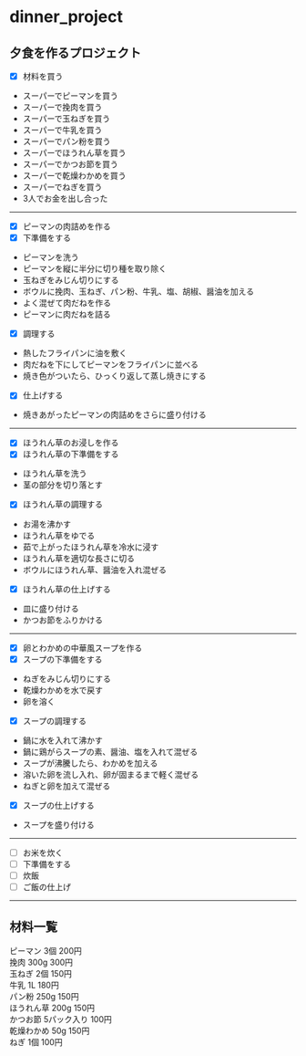 # dinner_project
## 夕食を作るプロジェクト
- [x] 材料を買う  
- スーパーでピーマンを買う  
- スーパーで挽肉を買う  
- スーパーで玉ねぎを買う  
- スーパーで牛乳を買う  
- スーパーでパン粉を買う  
- スーパーでほうれん草を買う  
- スーパーでかつお節を買う  
- スーパーで乾燥わかめを買う  
- スーパーでねぎを買う  
- 3人でお金を出し合った  
---
- [x] ピーマンの肉詰めを作る
- [x] 下準備をする  
- ピーマンを洗う  
- ピーマンを縦に半分に切り種を取り除く  
- 玉ねぎをみじん切りにする  
- ボウルに挽肉、玉ねぎ、パン粉、牛乳、塩、胡椒、醤油を加える  
- よく混ぜて肉だねを作る  
- ピーマンに肉だねを詰る  
- [x] 調理する  
- 熱したフライパンに油を敷く  
- 肉だねを下にしてピーマンをフライパンに並べる  
- 焼き色がついたら、ひっくり返して蒸し焼きにする                 
- [x] 仕上げする  
- 焼きあがったピーマンの肉詰めをさらに盛り付ける  
---
- [x] ほうれん草のお浸しを作る
- [x] ほうれん草の下準備をする
- ほうれん草を洗う  
- 茎の部分を切り落とす  
- [x] ほうれん草の調理する  
- お湯を沸かす  
- ほうれん草をゆでる  
- 茹で上がったほうれん草を冷水に浸す  
- ほうれん草を適切な長さに切る  
- ボウルにほうれん草、醤油を入れ混ぜる
- [x] ほうれん草の仕上げする  
- 皿に盛り付ける  
- かつお節をふりかける  
---  
- [x] 卵とわかめの中華風スープを作る
- [x] スープの下準備をする
- ねぎをみじん切りにする  
- 乾燥わかめを水で戻す  
- 卵を溶く  
- [x] スープの調理する  
- 鍋に水を入れて沸かす  
- 鍋に鶏がらスープの素、醤油、塩を入れて混ぜる  
- スープが沸騰したら、わかめを加える  
- 溶いた卵を流し入れ、卵が固まるまで軽く混ぜる  
- ねぎと卵を加えて混ぜる  
- [x] スープの仕上げする  
- スープを盛り付ける
---  
- [ ] お米を炊く
- [ ] 下準備をする
- [ ] 炊飯
- [ ] ご飯の仕上げ  
---  
## 材料一覧
ピーマン 3個 200円  
挽肉 300g 300円  
玉ねぎ 2個 150円  
牛乳 1L 180円  
パン粉 250g 150円  
ほうれん草 200g 150円  
かつお節 5パック入り 100円  
乾燥わかめ  50g 150円  
ねぎ 1個 100円
